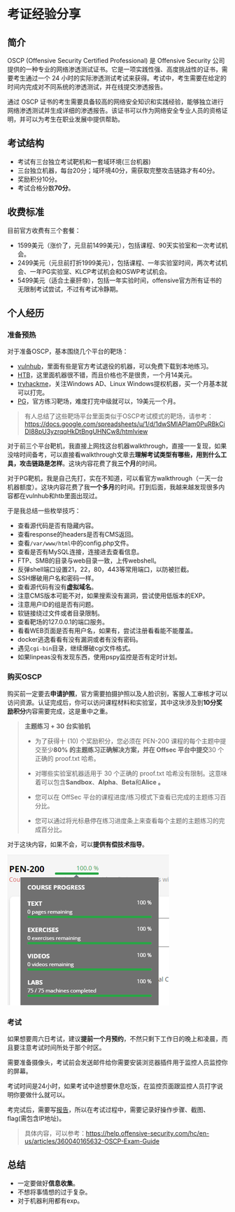 # 考证经验分享

## 简介

OSCP (Offensive Security Certified Professional) 是 Offensive Security 公司提供的一种专业的网络渗透测试证书。它是一项实践性强、高度挑战性的证书，需要考生通过一个 24 小时的实际渗透测试考试来获得。考试中，考生需要在给定的时间内完成对不同系统的渗透测试，并在线提交渗透报告。

通过 OSCP 证书的考生需要具备较高的网络安全知识和实践经验，能够独立进行网络渗透测试并生成详细的渗透报告。该证书可以作为网络安全专业人员的资格证明，并可以为考生在职业发展中提供帮助。

## 考试结构

- 考试有三台独立考试靶机和一套域环境(三台机器)
- 三台独立机器，每台20分；域环境40分，需获取完整攻击链路才有40分。
- 奖励积分10分。
- 考试合格分数**70分**。

## 收费标准

目前官方收费有三个套餐：

- 1599美元（涨价了，元旦前1499美元），包括课程、90天实验室和一次考试机会。
- 2499美元（元旦前打折1999美元），包括课程、一年实验室时间，两次考试机会、一年PG实验室、KLCP考试机会和OSWP考试机会。
- 5499美元（适合土豪肝帝），包括一年实验时间，offensive官方所有证书的无限制考试尝试，不过有考试冷静期。



## 个人经历

### 准备预热

对于准备OSCP，基本围绕几个平台的靶场：

- [vulnhub](https://www.vulnhub.com/)，里面有些是官方考试退役的机器，可以免费下载到本地练习。
- [HTB](https://www.hackthebox.com/)，这里面机器很不错，而且价格也不是很贵，一个月14美元。
- [tryhackme](https://tryhackme.com/)，关注Windows AD、Linux Windows提权机器，买一个月基本就可以打完。
- [PG](https://portal.offensive-security.com/labs/practice)，官方练习靶场，难度打完中级就可以，19美元一个月。

> 有人总结了这些靶场平台里面类似于OSCP考试模式的靶场，请参考：https://docs.google.com/spreadsheets/u/1/d/1dwSMIAPIam0PuRBkCiDI88pU3yzrqqHkDtBngUHNCw8/htmlview

对于前三个平台靶机，我直接上网找这台机器walkthrough，直接一一复现，如果没啥时间备考，可以直接看walkthrough文章去**理解考试类型有哪些，用到什么工具，攻击链路是怎样**。这块内容花费了我**三个月**的时间。

对于PG靶机，我是自己先打，实在不知道，可以看官方walkthrough（一天一台机器额度）。这块内容花费了我**一个多月**的时间。打到后面，我越来越发现很多内容都在vulnhub和htb里面出现过。

于是我总结一些枚举技巧：

- 查看源代码是否有隐藏内容。
- 查看response的headers是否有CMS返回。
- 查看`/var/www/html`中的config.php文件。
- 查看是否有MySQL连接，连接进去查看信息。
- FTP、SMB的目录与web目录一致，上传webshell。
- 反弹shell端口设置21，22，80，443等常用端口，以防被拦截。
- SSH爆破用户名和密码一样。
- 查看源代码有没有**虚拟域名**。
- 注意CMS版本可能不对，如果搜索没有漏洞，尝试使用低版本的EXP。
- 注意用户ID的组是否有问题。
- 软链接绕过文件或者目录限制。
- 查看靶场的127.0.0.1的端口服务。
- 看看WEB页面是否有用户名，如果有，尝试注册看看能不能覆盖。
- docker逃逸看看有没有漏洞或者有没有密码。
- 遇见`cgi-bin`目录，继续爆破cgi文件格式。
- 如果linpeas没有发现东西，使用pspy监控是否有定时计划。



### 购买OSCP

购买前一定要去**申请护照**，官方需要拍摄护照以及人脸识别，客服人工审核才可以访问资源。认证完成后，你可以访问课程材料和实验室，其中这块涉及到**10分奖励积分**内容需要完成，这是重中之重。

> **主题练习 + 30 台实验机**
>
> - 为了获得十 (10) 个奖励积分，您必须在 PEN-200 课程的每个主题中提交至少**80% 的主题练习正确解决方案，并在 Offsec 平台中提交**30 个正确的 proof.txt 哈希。
> - 对哪些实验室机器适用于 30 个正确的 proof.txt 哈希没有限制。这意味着可以包含**Sandbox**、**Alpha**、**Beta**和**Alice 。**
> - 您可以在 OffSec 平台的课程进度/练习模式下查看已完成的主题练习百分比。
>
> - 您可以通过将光标悬停在练习进度条上来查看每个主题的主题练习的完成百分比。

对于这块内容，如果不会，可以**提供有偿技术指导**。

![image-20230125205826115](../../.gitbook/assets/image-20230125205826115.png)

### 考试

如果想要周六日考试，建议**提前一个月预约**，不然只剩下工作日的晚上和凌晨，而且要注意考试时间所处于那个时区。

需要准备摄像头，考试前会发送邮件给你需要安装浏览器插件用于监控人员监控你的屏幕。

考试时间是24小时，如果考试中途想要休息吃饭，在监控页面跟监控人员打字说明你要做什么就可以。

考完试后，需要写[报告](https://help.offensive-security.com/hc/en-us/articles/360046787731-PEN-200-Reporting-Requirements)，所以在考试过程中，需要记录好操作步骤、截图、flag(需包含IP地址)。

> 具体内容，可以参考：https://help.offensive-security.com/hc/en-us/articles/360040165632-OSCP-Exam-Guide

## 总结

- 一定要做好**信息收集**。
- 不想将事情想的过于复杂。
- 对于机器利用都有exp。

